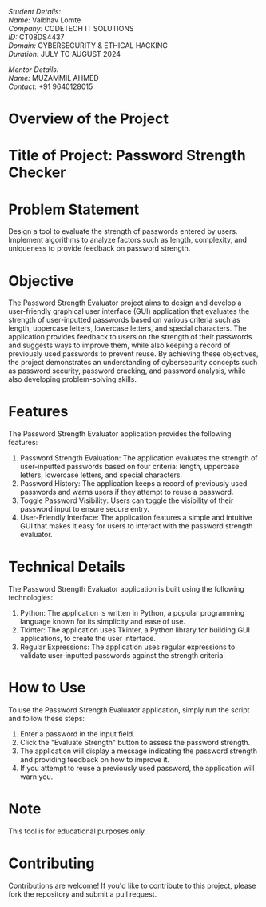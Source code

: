 *Student Details:*       
*Name:* Vaibhav Lomte           
*Company:* CODETECH IT SOLUTIONS          
*ID:*  CT08DS4437       
*Domain:* CYBERSECURITY & ETHICAL HACKING         
*Duration:* JULY TO AUGUST 2024         

*Mentor Details:*      
*Name:* MUZAMMIL AHMED      
*Contact:* +91 9640128015       

# Overview of the Project
# Title of Project: Password Strength Checker
# Problem Statement
Design a tool to evaluate the strength of passwords entered by users. Implement algorithms to analyze factors such as length, complexity, and uniqueness to provide feedback on password strength.

# Objective
The Password Strength Evaluator project aims to design and develop a user-friendly graphical user interface (GUI) application that evaluates the strength of user-inputted passwords based on various criteria such as length, uppercase letters, lowercase letters, and special characters. The application provides feedback to users on the strength of their passwords and suggests ways to improve them, while also keeping a record of previously used passwords to prevent reuse. By achieving these objectives, the project demonstrates an understanding of cybersecurity concepts such as password security, password cracking, and password analysis, while also developing problem-solving skills.

# Features
The Password Strength Evaluator application provides the following features:

1. Password Strength Evaluation: The application evaluates the strength of user-inputted passwords based on four criteria: length, uppercase letters, lowercase letters, and special characters.
2. Password History: The application keeps a record of previously used passwords and warns users if they attempt to reuse a password.
3. Toggle Password Visibility: Users can toggle the visibility of their password input to ensure secure entry.
4. User-Friendly Interface: The application features a simple and intuitive GUI that makes it easy for users to interact with the password strength evaluator.

# Technical Details
The Password Strength Evaluator application is built using the following technologies:

1. Python: The application is written in Python, a popular programming language known for its simplicity and ease of use.
2. Tkinter: The application uses Tkinter, a Python library for building GUI applications, to create the user interface.
3. Regular Expressions: The application uses regular expressions to validate user-inputted passwords against the strength criteria.

# How to Use
To use the Password Strength Evaluator application, simply run the script and follow these steps:

1. Enter a password in the input field.
2. Click the "Evaluate Strength" button to assess the password strength.
3. The application will display a message indicating the password strength and providing feedback on how to improve it.
4. If you attempt to reuse a previously used password, the application will warn you.
   
# Note
This tool is for educational purposes only.

# Contributing
Contributions are welcome! If you'd like to contribute to this project, please fork the repository and submit a pull request.
